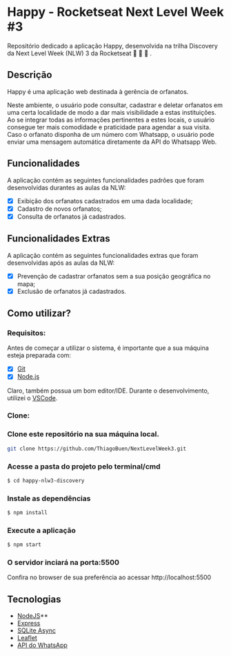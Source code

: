# Happy - Rocketseat Next Level Week #3

Repositório dedicado a aplicação Happy, desenvolvida na trilha Discovery da Next Level Week (NLW) 3 da Rocketseat :rocket: :rocket: :rocket: .

## Descrição

Happy é uma aplicação web destinada à gerência de orfanatos. 

Neste ambiente, o usuário pode consultar, cadastrar e deletar orfanatos em uma certa localidade de modo a dar mais visibilidade a estas instituições. Ao se integrar todas as informações pertinentes a estes locais, o usuário consegue ter mais comodidade e praticidade para agendar a sua visita. Caso o orfanato disponha de um número com Whatsapp, o usuário pode enviar uma mensagem automática diretamente da API do Whatsapp Web.


## Funcionalidades

A aplicação contém as seguintes funcionalidades padrões que foram desenvolvidas durantes as aulas da NLW:

- [X] Exibição dos orfanatos cadastrados em uma dada localidade;
- [X] Cadastro de novos orfanatos;
- [X] Consulta de orfanatos já cadastrados.

## Funcionalidades Extras

A aplicação contém as seguintes funcionalidades extras que foram desenvolvidas após as aulas da NLW:

- [X] Prevenção de cadastrar orfanatos sem a sua posição geográfica no mapa;
- [X] Exclusão de orfanatos já cadastrados.

## Como utilizar?

### Requisitos:

Antes de começar a utilizar o sistema, é importante que a sua máquina esteja preparada com:

- [X] [Git](https://git-scm.com)
- [X] [Node.js](https://nodejs.org/en/)

Claro, também possua um bom editor/IDE. Durante o desenvolvimento, utilizei o [VSCode](https://code.visualstudio.com/).


### Clone:
### Clone este repositório na sua máquina local.
``` sh
git clone https://github.com/ThiagoBuen/NextLevelWeek3.git
```
 
### Acesse a pasta do projeto pelo terminal/cmd
``` sh
$ cd happy-nlw3-discovery
```
### Instale as dependências
``` sh
$ npm install
```
### Execute a aplicação
``` sh
$ npm start
```

### O servidor inciará na porta:5500
Confira no browser de sua preferência ao acessar http://localhost:5500


## Tecnologias

- [NodeJS](https://nodejs.org/en/)**
- [Express](https://expressjs.com/)
- [SQLite Async](https://www.npmjs.com/package/sqlite-async)
- [Leaflet](https://leafletjs.com/)
- [API do WhatsApp](https://olhardigital.com.br/dicas_e_tutoriais/noticia/crie-um-link-para-o-seu-numero-no-whatsapp-e-facilite-o-papo-com-outros-contatos/69246)
